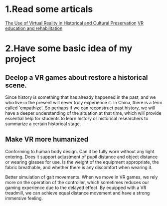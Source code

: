 # 1.Read some articals
 [The Use of Virtual Reality in Historical and Cultural Preservation](https://ts2.space/en/the-use-of-virtual-reality-in-historical-and-cultural-preservation/)
 [VR education and rehabilitation](https://dl.acm.org/doi/pdf/10.1145/257874.257886)

# 2.Have some basic idea of my project
## Deelop a VR games about restore a historical scene.
Since history is something that has already happened in the past, and we who live in the present will never truly experience it. 
In China, there is a term called 'empathize'. So perhaps if we can reconstruct past history, we will have a deeper understanding of the situation at that time, 
which will provide essential help for students to learn history or historical researchers to summarize a certain historical stage.

## Make VR more humanized
Conforming to human body design.
Can it be fully worn without any light entering.
Does it support adjustment of pupil distance and object distance or wearing glasses for use.
Is the weight of the equipment appropriate, the fabric breathable, and whether there is any discomfort when wearing it.

Better simulation of gait movements.
When we move in VR games, we rely more on the operation of the controller, which sometimes reduces our gaming experience due to the delayed effect. 
By equipped with a VR treadmill, we can achieve equal distance movement and have a strong immersive feeling.

